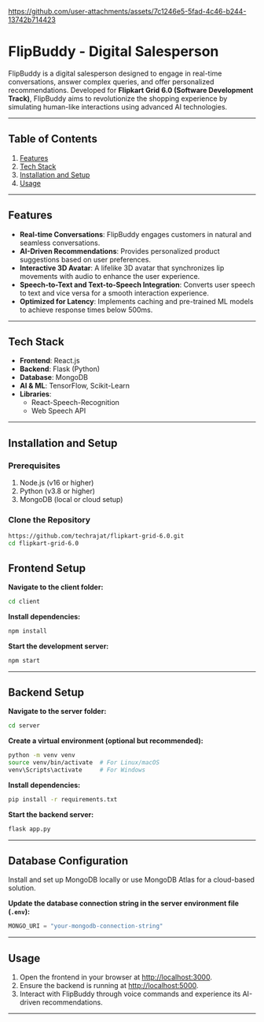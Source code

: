 https://github.com/user-attachments/assets/7c1246e5-5fad-4c46-b244-13742b714423

# FlipBuddy - Digital Salesperson  
FlipBuddy is a digital salesperson designed to engage in real-time conversations, answer complex queries, and offer personalized recommendations. Developed for **Flipkart Grid 6.0 (Software Development Track)**, FlipBuddy aims to revolutionize the shopping experience by simulating human-like interactions using advanced AI technologies.

---

## Table of Contents  
1. [Features](#features)  
2. [Tech Stack](#tech-stack)  
3. [Installation and Setup](#installation-and-setup)  
4. [Usage](#usage)  

---

## Features  
- **Real-time Conversations**: FlipBuddy engages customers in natural and seamless conversations.  
- **AI-Driven Recommendations**: Provides personalized product suggestions based on user preferences.  
- **Interactive 3D Avatar**: A lifelike 3D avatar that synchronizes lip movements with audio to enhance the user experience.  
- **Speech-to-Text and Text-to-Speech Integration**: Converts user speech to text and vice versa for a smooth interaction experience.  
- **Optimized for Latency**: Implements caching and pre-trained ML models to achieve response times below 500ms.

---

## Tech Stack  
- **Frontend**: React.js  
- **Backend**: Flask (Python)  
- **Database**: MongoDB  
- **AI & ML**: TensorFlow, Scikit-Learn
- **Libraries**:  
  - React-Speech-Recognition  
  - Web Speech API  

---

## Installation and Setup  

### Prerequisites  
1. Node.js (v16 or higher)  
2. Python (v3.8 or higher)  
3. MongoDB (local or cloud setup)  

### Clone the Repository  
```bash  
https://github.com/techrajat/flipkart-grid-6.0.git 
cd flipkart-grid-6.0
```

## Frontend Setup  
**Navigate to the client folder:**  
```bash  
cd client  
```  

**Install dependencies:**  
```bash  
npm install  
```  

**Start the development server:**  
```bash  
npm start  
```  

---

## Backend Setup  
**Navigate to the server folder:**  
```bash  
cd server  
```  

**Create a virtual environment (optional but recommended):**  
```bash  
python -m venv venv  
source venv/bin/activate  # For Linux/macOS  
venv\Scripts\activate     # For Windows  
```  

**Install dependencies:**  
```bash  
pip install -r requirements.txt  
```  

**Start the backend server:**  
```bash  
flask app.py  
```  

---

## Database Configuration  
Install and set up MongoDB locally or use MongoDB Atlas for a cloud-based solution.  

**Update the database connection string in the server environment file (`.env`):**  
```python  
MONGO_URI = "your-mongodb-connection-string"  
```  

---

## Usage  
1. Open the frontend in your browser at [http://localhost:3000](http://localhost:3000).  
2. Ensure the backend is running at [http://localhost:5000](http://localhost:5000).  
3. Interact with FlipBuddy through voice commands and experience its AI-driven recommendations.  

---

